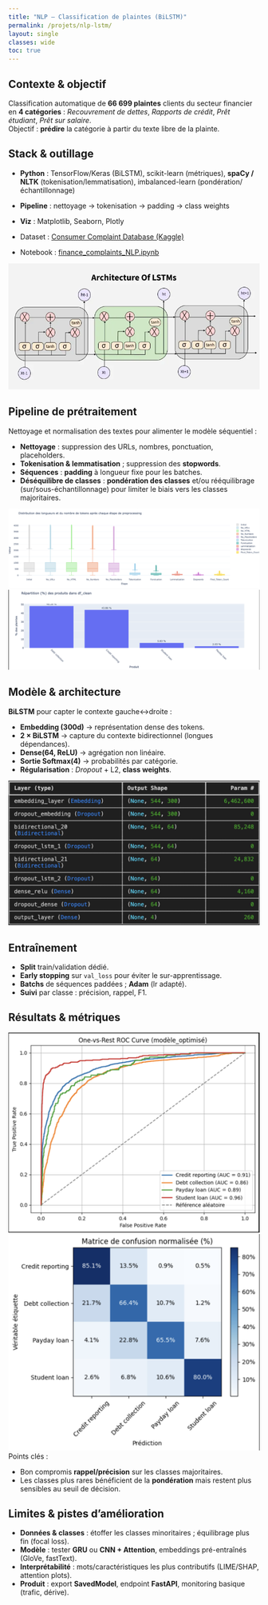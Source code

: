 ```yaml
---
title: "NLP — Classification de plaintes (BiLSTM)"
permalink: /projets/nlp-lstm/
layout: single
classes: wide
toc: true
---
```


## Contexte & objectif
Classification automatique de **66 699 plaintes** clients du secteur financier en **4 catégories** : *Recouvrement de dettes*, *Rapports de crédit*, *Prêt étudiant*, *Prêt sur salaire*.  
Objectif : **prédire** la catégorie à partir du texte libre de la plainte.

## Stack & outillage
- **Python** : TensorFlow/Keras (BiLSTM), scikit-learn (métriques), **spaCy / NLTK** (tokenisation/lemmatisation), imbalanced-learn (pondération/échantillonnage)
- **Pipeline** : nettoyage → tokenisation → padding → class weights
- **Viz** : Matplotlib, Seaborn, Plotly

- Dataset : [Consumer Complaint Database (Kaggle)](https://www.kaggle.com/datasets/selener/consumer-complaint-database)
- Notebook : [finance_complaints_NLP.ipynb](https://github.com/Victorouledi/Portfolio_data_analyst_et_data_scientist_Victor_OULEDI/blob/portfolio/docs/asset/NLP_LSTM/notebooks/finance_complaints_NLP.ipynb)

 ![LSTM_Archi](../asset/NLP_LSTM/images/LSTM_archi.png)

## Pipeline de prétraitement
Nettoyage et normalisation des textes pour alimenter le modèle séquentiel :
- **Nettoyage** : suppression des URLs, nombres, ponctuation, placeholders.
- **Tokenisation & lemmatisation** ; suppression des **stopwords**.
- **Séquences** : **padding** à longueur fixe pour les batches.
- **Déséquilibre de classes** : **pondération des classes** et/ou rééquilibrage (sur/sous-échantillonnage) pour limiter le biais vers les classes majoritaires.

![tokenisation](../asset/NLP_LSTM/images/Tokenisation.png)
![class-inbalance](../asset/NLP_LSTM/images/DB_LSTM.png)


## Modèle & architecture
**BiLSTM** pour capter le contexte gauche↔droite :
- **Embedding (300d)** → représentation dense des tokens.  
- **2 × BiLSTM** → capture du contexte bidirectionnel (longues dépendances).  
- **Dense(64, ReLU)** → agrégation non linéaire.  
- **Sortie Softmax(4)** → probabilités par catégorie.  
- **Régularisation** : *Dropout* + L2, **class weights**.

![LSTM_model](../asset/NLP_LSTM/images/Model_LSTM.png)


## Entraînement
- **Split** train/validation dédié.  
- **Early stopping** sur `val_loss` pour éviter le sur-apprentissage.  
- **Batchs** de séquences paddées ; **Adam** (lr adapté).  
- **Suivi** par classe : précision, rappel, F1.

## Résultats & métriques
![perf1](../asset/NLP_LSTM/images/ROC_Curve_LSTM.png)
![perf2](../asset/NLP_LSTM/images/Mconfution_LSTM.png)
Points clés :
- Bon compromis **rappel/précision** sur les classes majoritaires.  
- Les classes plus rares bénéficient de la **pondération** mais restent plus sensibles au seuil de décision.

## Limites & pistes d’amélioration
- **Données & classes** : étoffer les classes minoritaires ; équilibrage plus fin (focal loss).  
- **Modèle** : tester **GRU** ou **CNN + Attention**, embeddings pré-entraînés (GloVe, fastText).  
- **Interprétabilité** : mots/caractéristiques les plus contributifs (LIME/SHAP, attention plots).  
- **Produit** : export **SavedModel**, endpoint **FastAPI**, monitoring basique (trafic, dérive).



